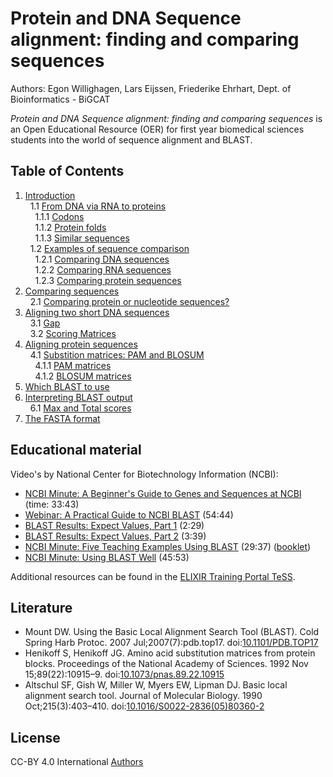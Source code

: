 # Protein and DNA Sequence alignment: finding and comparing sequences
<script type="application/ld+json">
{
  "@context": "http://schema.org",
  "@type": "LearningResource",
  "http://purl.org/dc/terms/conformsTo": {
    "@id": "https://bioschemas.org/profiles/TrainingMaterial/1.0-RELEASE",
    "@type": "CreativeWork"
  },
  "inLanguage": "en-gb",
  "name": "Protein and DNA Sequence alignment: finding and comparing sequences",
  "url": "[https://www.youtube.com/watch?v=a91OKWHKzXs](https://bigcat-um.github.io/BLAST-OER/)",
  "publisher": {
    "@type": "Organization",
    "name": "GitHub"
  },
  "copyrightYear": "2020-2022",
  "description": "\"Protein and DNA Sequence alignment: finding and comparing sequences\" is an Open Educational Resource (OER)
for first year biomedical sciences students into the world of sequence alignment and BLAST.",
  "keywords": "protein, DNA, sequence, BLAST"
}
</script>
Authors: Egon Willighagen, Lars Eijssen, Friederike Ehrhart, Dept. of Bioinformatics - BiGCAT

_Protein and DNA Sequence alignment: finding and comparing sequences_ is an Open Educational Resource (OER)
for first year biomedical sciences students into the world of sequence alignment and BLAST.

## Table of Contents

1. [Introduction](intro.md) <br />
&nbsp;&nbsp;1.1 [From DNA via RNA to proteins](intro.md#from-dna-via-rna-to-proteins) <br />
&nbsp;&nbsp;&nbsp;&nbsp;1.1.1 [Codons](intro.md#codons) <br />
&nbsp;&nbsp;&nbsp;&nbsp;1.1.2 [Protein folds](intro.md#protein-folds) <br />
&nbsp;&nbsp;&nbsp;&nbsp;1.1.3 [Similar sequences](intro.md#similar-sequences) <br />
&nbsp;&nbsp;1.2 [Examples of sequence comparison](intro.md#examples-of-sequence-comparison) <br />
&nbsp;&nbsp;&nbsp;&nbsp;1.2.1 [Comparing DNA sequences](intro.md#comparing-dna-sequences) <br />
&nbsp;&nbsp;&nbsp;&nbsp;1.2.2 [Comparing RNA sequences](intro.md#comparing-rna-sequences) <br />
&nbsp;&nbsp;&nbsp;&nbsp;1.2.3 [Comparing protein sequences](intro.md#comparing-protein-sequences) <br />
2. [Comparing sequences](comparing.md) <br />
&nbsp;&nbsp;2.1 [Comparing protein or nucleotide sequences?](comparing.md#comparing-protein-or-nucleotide-sequences)
3. [Aligning two short DNA sequences](example.md) <br />
&nbsp;&nbsp;3.1 [Gap](example.md#gaps) <br />
&nbsp;&nbsp;3.2 [Scoring Matrices](example.md#scoring-matrices)
4. [Aligning protein sequences](protein.md) <br />
&nbsp;&nbsp;4.1 [Substition matrices: PAM and BLOSUM](protein.md#substition-matrices-pam-and-blosum) <br />
&nbsp;&nbsp;&nbsp;&nbsp;4.1.1 [PAM matrices](protein.md#pam-matrices) <br />
&nbsp;&nbsp;&nbsp;&nbsp;4.1.2 [BLOSUM matrices](protein.md#blosum-matrices)
5. [Which BLAST to use](which.md) <br />
6. [Interpreting BLAST output](ncbi.md) <br />
&nbsp;&nbsp;6.1 [Max and Total scores](ncbi.md#max-and-total-scores)
7. [The FASTA format](fasta.md) <br />

## Educational material

Video's by National Center for Biotechnology Information (NCBI):

* [NCBI Minute: A Beginner's Guide to Genes and Sequences at NCBI](https://www.youtube.com/watch?v=QIZ8QH6JcC8) (time: 33:43)
* [Webinar: A Practical Guide to NCBI BLAST](https://www.youtube.com/watch?v=KLBE0AuH-Sk) (54:44)
* [BLAST Results: Expect Values, Part 1](https://www.youtube.com/watch?v=ZN3RrXAe0uM) (2:29)
* [BLAST Results: Expect Values, Part 2](https://www.youtube.com/watch?v=dzRq-5BrGD4) (3:39)
* [NCBI Minute: Five Teaching Examples Using BLAST](https://www.youtube.com/watch?v=JKD5laNtwSc) (29:37) ([booklet](http://ftp.ncbi.nlm.nih.gov/pub/factsheets/Booklet_Teaching_BLAST.pdf)) 
* [NCBI Minute: Using BLAST Well](https://www.youtube.com/watch?v=2FW1dk5YQ3I) (45:53)

Additional resources can be found in the [ELIXIR Training Portal TeSS](https://tess.elixir-europe.org/search?q=blast).

## Literature

* Mount DW. Using the Basic Local Alignment Search Tool (BLAST). Cold Spring Harb Protoc. 2007
  Jul;2007(7):pdb.top17. doi:[10.1101/PDB.TOP17](https://doi.org/10.1101/PDB.TOP17)
* Henikoff S, Henikoff JG. Amino acid substitution matrices from protein blocks. Proceedings of
  the National Academy of Sciences. 1992 Nov 15;89(22):10915–9.  doi:[10.1073/pnas.89.22.10915](https://doi.org/10.1073/pnas.89.22.10915)
* Altschul SF, Gish W, Miller W, Myers EW, Lipman DJ. Basic local alignment search tool.
  Journal of Molecular Biology. 1990 Oct;215(3):403–410. doi:[10.1016/S0022-2836(05)80360-2](https://doi.org/10.1016/S0022-2836(05)80360-2)

## License

CC-BY 4.0 International [Authors](AUTHORS.txt)
